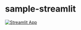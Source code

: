 # sample-streamlit
[![Streamlit App](https://static.streamlit.io/badges/streamlit_badge_black_white.svg)](https://share.streamlit.io/isa96/sample-streamlit/main/4.py)
